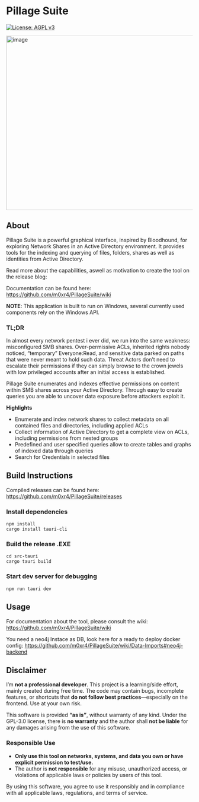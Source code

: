 # Pillage Suite

[![License: AGPL v3](https://img.shields.io/badge/License-GPL%20v3-blue.svg)](LICENSE)

<img width="800" height="470" alt="image" src="https://github.com/user-attachments/assets/0a7dc93c-14db-47ee-a458-967a41bafd35" />


## About
Pillage Suite is a powerful graphical interface, inspired by Bloodhound, for exploring Network Shares in an Active Directory environment.
It provides tools for the indexing and querying of files, folders, shares as well as identities from Active Directory. 

Read more about the capabilities, aswell as motivation to create the tool on the release blog:

Documentation can be found here: https://github.com/m0xr4/PillageSuite/wiki

**NOTE**: This application is built to run on Windows, several currently used components rely on the Windows API.

### TL;DR
In almost every network pentest i ever did, we run into the same weakness: misconfigured SMB shares. Over-permissive ACLs, inherited rights nobody noticed, “temporary” Everyone:Read, and sensitive data parked on paths that were never meant to hold such data. Threat Actors don’t need to escalate their permissions if they can simply browse to the crown jewels with low privileged accounts after an initial access is established.

Pillage Suite enumerates and indexes effective permissions on content within SMB shares across your Active Directory. Through easy to create queries you are able to uncover data exposure before attackers exploit it.

**Highlights**
- Enumerate and index network shares to collect metadata on all contained files and directories, including applied ACLs
- Collect information of Active Directory to get a complete view on ACLs, including permissions from nested groups
- Predefined and user specified queries allow to create tables and graphs of indexed data through queries
- Search for Credentials in selected files


## Build Instructions
Compiled releases can be found here: https://github.com/m0xr4/PillageSuite/releases

### Install dependencies
  ```
npm install
cargo install tauri-cli
```
### Build the release .EXE
```
cd src-tauri
cargo tauri build
```
### Start dev server for debugging
```
npm run tauri dev
```

## Usage
For documentation about the tool, please consult the wiki: https://github.com/m0xr4/PillageSuite/wiki

You need a neo4j Instace as DB, look here for a ready to deploy docker config: https://github.com/m0xr4/PillageSuite/wiki/Data-Imports#neo4j-backend


## Disclaimer

I’m **not a professional developer**. This project is a learning/side effort, mainly created during free time. The code may contain bugs, incomplete features, or shortcuts that **do not follow best practices**—especially on the frontend. Use at your own risk.

This software is provided **“as is”**, without warranty of any kind. Under the GPL-3.0 license, there is **no warranty** and the author shall **not be liable** for any damages arising from the use of this software.

### Responsible Use
- **Only use this tool on networks, systems, and data you own or have explicit permission to test/use.**
- The author is **not responsible** for any misuse, unauthorized access, or violations of applicable laws or policies by users of this tool.

By using this software, you agree to use it responsibly and in compliance with all applicable laws, regulations, and terms of service.

